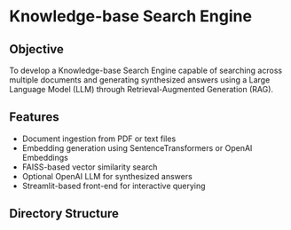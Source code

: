 # Knowledge-base Search Engine

## Objective
To develop a Knowledge-base Search Engine capable of searching across multiple documents and generating synthesized answers using a Large Language Model (LLM) through Retrieval-Augmented Generation (RAG).

## Features
- Document ingestion from PDF or text files  
- Embedding generation using SentenceTransformers or OpenAI Embeddings  
- FAISS-based vector similarity search  
- Optional OpenAI LLM for synthesized answers  
- Streamlit-based front-end for interactive querying

## Directory Structure
